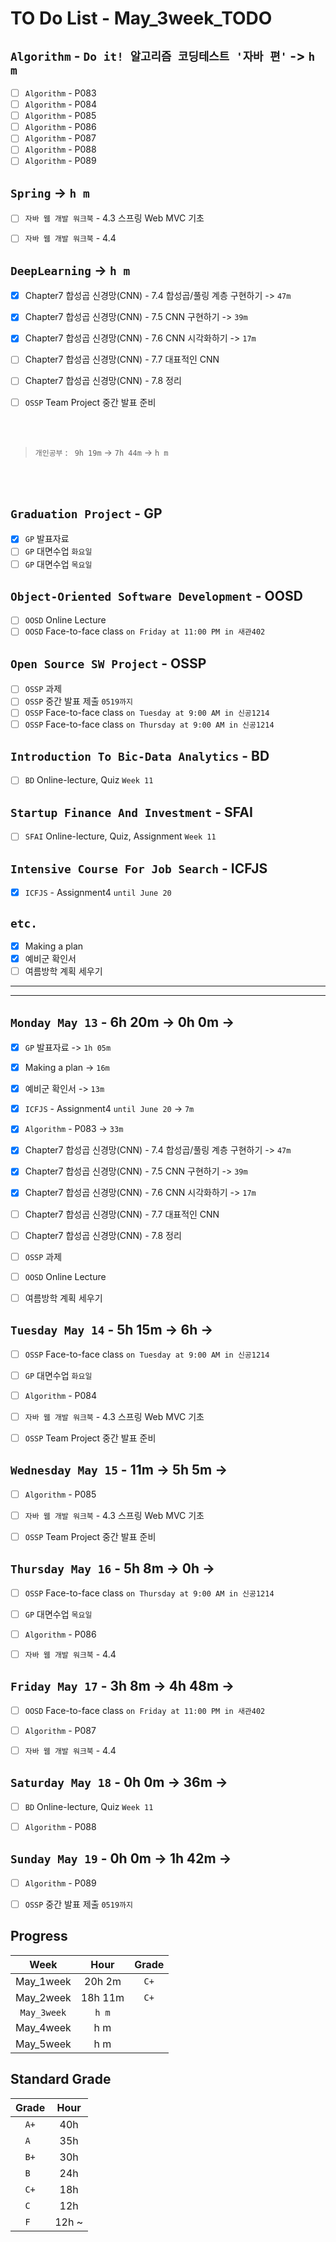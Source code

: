 # TO Do List - May_3week_TODO

## `Algorithm` - `Do it! 알고리즘 코딩테스트 '자바 편'` -> `h m`
- [ ] `Algorithm` - P083
- [ ] `Algorithm` - P084
- [ ] `Algorithm` - P085
- [ ] `Algorithm` - P086
- [ ] `Algorithm` - P087
- [ ] `Algorithm` - P088
- [ ] `Algorithm` - P089

## `Spring` -> `h m`
- [ ] `자바 웹 개발 워크북` - 4.3 스프링 Web MVC 기초
- [ ] `자바 웹 개발 워크북` - 4.4


## `DeepLearning` -> `h m`
- [x] Chapter7 합성곱 신경망(CNN) - 7.4 합성곱/풀링 계층 구현하기 -> `47m`
- [x] Chapter7 합성곱 신경망(CNN) - 7.5 CNN 구현하기 -> `39m`
- [x] Chapter7 합성곱 신경망(CNN) - 7.6 CNN 시각화하기 -> `17m`
- [ ] Chapter7 합성곱 신경망(CNN) - 7.7 대표적인 CNN
- [ ] Chapter7 합성곱 신경망(CNN) - 7.8 정리
- [ ] `OSSP` Team Project 중간 발표 준비


<br><br>

> `개인공부` : ` 9h 19m` -> `7h 44m` -> `h m`

<br><br>

<!-- ## `Java`
## `OPIc`
## `Stock`
## `React` -->


## `Graduation Project` - GP
- [x] `GP` 발표자료
- [ ] `GP` 대면수업 `화요일`
- [ ] `GP` 대면수업 `목요일`
<!-- - [x] `GP` Team Meeting `Friday 15:00` -->

## `Object-Oriented Software Development` - OOSD
<!-- - [ ] `OOSD` Face-to-face class `on Monday at 1:00 PM in 새관402` -->
- [ ] `OOSD` Online Lecture
- [ ] `OOSD` Face-to-face class `on Friday at 11:00 PM in 새관402`

## `Open Source SW Project` - OSSP
- [ ] `OSSP` 과제
- [ ] `OSSP` 중간 발표 제출 `0519까지`
- [ ] `OSSP` Face-to-face class `on Tuesday at 9:00 AM in 신공1214`
- [ ] `OSSP` Face-to-face class `on Thursday at 9:00 AM in 신공1214`

## `Introduction To Bic-Data Analytics` - BD
- [ ] `BD` Online-lecture, Quiz  `Week 11`

## `Startup Finance And Investment` - SFAI
- [ ] `SFAI` Online-lecture, Quiz, Assignment `Week 11`

## `Intensive Course For Job Search` - ICFJS
<!-- - [ ] `ICFJS` Face-to-face `Week 11` -->
- [x] `ICFJS` - Assignment4 `until June 20`
<!-- - [ ] `ICFJS` - Assignment3 `until June 20` -->

## `etc.`
- [x] Making a plan
- [x] 예비군 확인서
- [ ] 여름방학 계획 세우기

---
---

## `Monday May 13` - 6h 20m -> 0h 0m -> 
- [x] `GP` 발표자료 -> `1h 05m`
- [x] Making a plan -> `16m`
- [x] 예비군 확인서 -> `13m`
- [x] `ICFJS` - Assignment4 `until June 20` -> `7m` 
- [x] `Algorithm` - P083 -> `33m`
- [x] Chapter7 합성곱 신경망(CNN) - 7.4 합성곱/풀링 계층 구현하기 -> `47m`
- [x] Chapter7 합성곱 신경망(CNN) - 7.5 CNN 구현하기 -> `39m`
- [x] Chapter7 합성곱 신경망(CNN) - 7.6 CNN 시각화하기 -> `17m`
- [ ] Chapter7 합성곱 신경망(CNN) - 7.7 대표적인 CNN
- [ ] Chapter7 합성곱 신경망(CNN) - 7.8 정리
- [ ] `OSSP` 과제
- [ ] `OOSD` Online Lecture
- [ ] 여름방학 계획 세우기


## `Tuesday May 14` - 5h 15m -> 6h -> 
- [ ] `OSSP` Face-to-face class `on Tuesday at 9:00 AM in 신공1214`
- [ ] `GP` 대면수업 `화요일`
- [ ] `Algorithm` - P084
- [ ] `자바 웹 개발 워크북` - 4.3 스프링 Web MVC 기초
- [ ] `OSSP` Team Project 중간 발표 준비


## `Wednesday May 15` - 11m -> 5h 5m -> 
- [ ] `Algorithm` - P085
- [ ] `자바 웹 개발 워크북` - 4.3 스프링 Web MVC 기초
- [ ] `OSSP` Team Project 중간 발표 준비


## `Thursday May 16` - 5h 8m -> 0h -> 
- [ ] `OSSP` Face-to-face class `on Thursday at 9:00 AM in 신공1214`
- [ ] `GP` 대면수업 `목요일`
- [ ] `Algorithm` - P086
- [ ] `자바 웹 개발 워크북` - 4.4


## `Friday May 17` - 3h 8m -> 4h 48m -> 
- [ ] `OOSD` Face-to-face class `on Friday at 11:00 PM in 새관402`
- [ ] `Algorithm` - P087
- [ ] `자바 웹 개발 워크북` - 4.4


## `Saturday May 18` - 0h 0m -> 36m -> 
- [ ] `BD` Online-lecture, Quiz  `Week 11`
- [ ] `Algorithm` - P088


## `Sunday May 19` - 0h 0m -> 1h 42m -> 
- [ ] `Algorithm` - P089
- [ ] `OSSP` 중간 발표 제출 `0519까지`



## Progress
| Week | Hour | Grade |
|:---:|:---:|:---:|
|May_1week|20h 2m|`C+`|
|May_2week|18h 11m|`C+`|
|`May_3week`|`h m`||
|May_4week|h m||
|May_5week|h m||


## Standard Grade
| Grade | Hour |
|:---:|:---:|
|`A+`|40h|
|`A `|35h|
|`B+`|30h|
|`B `|24h|
|`C+`|18h|
|`C `|12h|
|`F `|12h ~|

